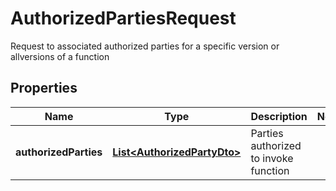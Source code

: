 

# AuthorizedPartiesRequest

Request to associated authorized parties for a specific version or allversions of a function

## Properties

| Name | Type | Description | Notes |
|------------ | ------------- | ------------- | -------------|
|**authorizedParties** | [**List&lt;AuthorizedPartyDto&gt;**](AuthorizedPartyDto.md) | Parties authorized to invoke function |  |



